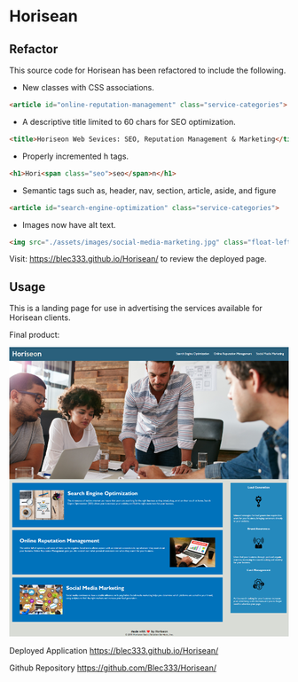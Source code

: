 # Horisean

## Refactor 

This source code for Horisean has been refactored to include the following.
  * New classes with CSS associations.
```md
<article id="online-reputation-management" class="service-categories">
```
  * A descriptive title limited to 60 chars for SEO optimization.
```md
<title>Horiseon Web Sevices: SEO, Reputation Management & Marketing</title>
```
  * Properly incremented h tags.
```md
<h1>Hori<span class="seo">seo</span>n</h1>
```
  * Semantic tags such as, header, nav, section, article, aside, and figure
```md
<article id="search-engine-optimization" class="service-categories">
```
  * Images now have alt text.
```md
<img src="./assets/images/social-media-marketing.jpg" class="float-left"  alt="Marketing Image"/>
```

Visit: https://blec333.github.io/Horisean/ to review the deployed page.

## Usage 

This is a landing page for use in advertising the services available for Horisean clients.

Final product:

<img title="Horisean" alt="Landing Page Screenshot" src="./assets/images/Landing-Page.png">

Deployed Application
https://blec333.github.io/Horisean/

Github Repository
https://github.com/Blec333/Horisean/
